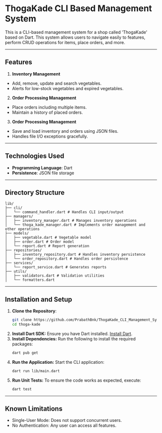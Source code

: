 
# ThogaKade CLI Based Management System

This is a CLI-based management system for a shop called 'ThogaKade' based on Dart. This system allows users to navigate easily to features, perform CRUD operations for items, place orders, and more.

---
## Features
1. **Inventory Management**
- Add, remove, update and search vegetables.
- Alerts for low-stock vegetables and expired vegetables.

2. **Order Processing Management**
- Place orders including multiple items.
- Maintain a history of placed orders.

3. **Order Processing Management**
- Save and load inventory and orders using JSON files.
- Handles file I/O exceptions gracefully.

---

## Technologies Used

- **Programming Language**: Dart
- **Persistence**: JSON file storage

---

## Directory Structure

```
lib/ 
├── cli/ 
│   └── command_handler.dart # Handles CLI input/output 
├── managers/ 
│   ├── inventory_manager.dart # Manages inventory operations 
│   └── thoga_kade_manager.dart # Implements order management and other operations 
├── models/ 
│   ├── vegetable.dart # Vegetable model 
│   ├── order.dart # Order model 
│   └── report.dart # Report generation
├── repositories/ 
│   ├── inventory_repository.dart # Handles inventory persistence
│   └── order_repository.dart # Handles order persistence
├── services/ 
│   └── report_service.dart # Generates reports   
├── utils/ 
│   ├── validators.dart # Validation utilities
│   └── formatters.dart
```
---

## Installation and Setup
1. **Clone the Repository**:
   ```bash
   git clone https://github.com/PrabathBnk/ThogaKade_CLI_Management_System.git
   cd thoga-kade
2. **Install Dart SDK:** Ensure you have Dart installed. [Install Dart](https://dart.dev/get-dart).
3. **Install Dependencies:** Run the following to install the required packages:
    ```bash
    dart pub get
4. **Run the Application:** Start the CLI application:
    ```bash
    dart run lib/main.dart
5. **Run Unit Tests:** To ensure the code works as expected, execute:
    ```bash
    dart test

---

## Known Limitations

- Single-User Mode: Does not support concurrent users.
- No Authentication: Any user can access all features.
